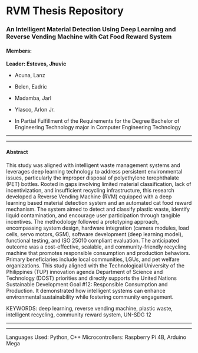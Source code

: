 # RVM Thesis Repository
### An Intelligent Material Detection Using Deep Learning and Reverse Vending Machine with Cat Food Reward System

#### Members:
**Leader: Esteves, Jhuvic**
* Acuna, Lanz
* Belen, Eadric
* Madamba, Jarl
* Ylasco, Arlon Jr.

* In Partial Fulfillment of the Requirements for the Degree Bachelor of Engineering Technology major in Computer Engineering Technology

---
---

#### Abstract
  This study was aligned with intelligent waste management systems and leverages deep 
learning technology to address persistent environmental issues, particularly the improper 
disposal of polyethylene terephthalate (PET) bottles. Rooted in gaps involving limited 
material classification, lack of incentivization, and insufficient recycling infrastructure, this 
research developed a Reverse Vending Machine (RVM) equipped with a deep learning
based material detection system and an automated cat food reward mechanism. The system 
aimed to detect and classify plastic waste, identify liquid contamination, and encourage 
user participation through tangible incentives. The methodology followed a prototyping 
approach, encompassing system design, hardware integration (camera modules, load cells, 
servo motors, GSM), software development (deep learning model), functional testing, and 
ISO 25010 compliant evaluation. The anticipated outcome was a cost-effective, scalable, 
and community-friendly recycling machine that promotes responsible consumption and 
production behaviors. Primary beneficiaries include local communities, LGUs, and pet 
welfare organizations. This study aligned with the Technological University of the 
Philippines (TUP) innovation agenda Department of Science and Technology (DOST) 
priorities and directly supports the United Nations Sustainable Development Goal #12: 
Responsible Consumption and Production. It demonstrated how intelligent systems can 
enhance environmental sustainability while fostering community engagement. 

KEYWORDS: deep learning, reverse vending machine, plastic waste, intelligent recycling, 
community reward system, UN-SDG 12 

---
---

Languages Used: Python, C++
Microcontrollers: Raspberry Pi 4B, Arduino Mega

